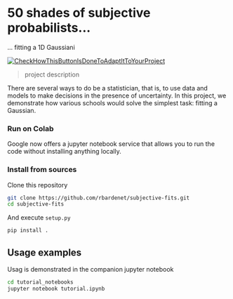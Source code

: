# 50 shades of subjective probabilists...
... fitting a 1D Gaussiani


[![CheckHowThisButtonIsDoneToAdaptItToYourProject](https://travis-ci.org/[your_username]/[project_name].svg?branch=[branch_to_test])](https://travis-ci.org/[your_username]/[project_name])



> project description

There are several ways to do be a statistician, that is, to use data and models to make decisions in the presence of uncertainty. In this project, we demonstrate how various schools would solve the simplest task: fitting a Gaussian.

### Run on Colab
Google now offers a jupyter notebook service that allows you to run the code without installing anything locally. 

### Install from sources

Clone this repository

```bash
git clone https://github.com/rbardenet/subjective-fits.git
cd subjective-fits
```

And execute `setup.py`

```bash
pip install .
```

## Usage examples

Usag is demonstrated in the companion jupyter notebook

```bash
cd tutorial_notebooks
jupyter notebook tutorial.ipynb
```


